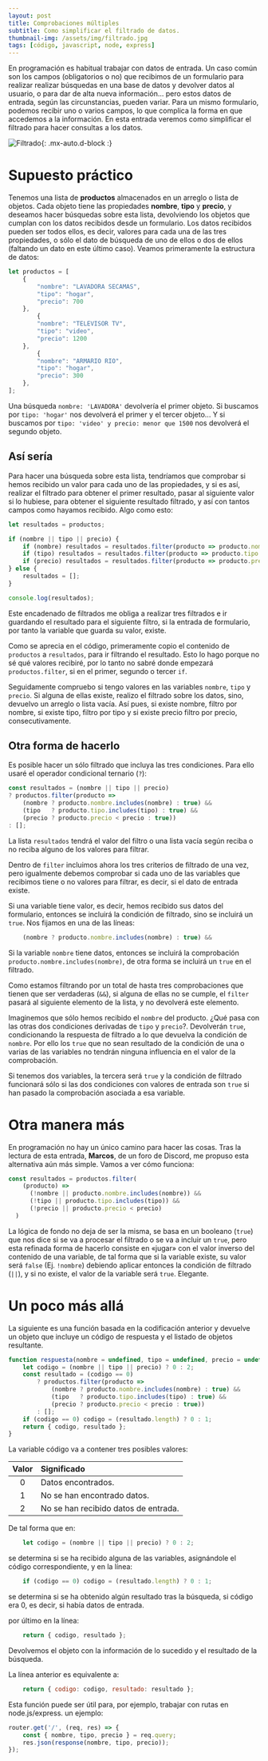 ```yaml
---
layout: post
title: Comprobaciones múltiples
subtitle: Como simplificar el filtrado de datos. 
thumbnail-img: /assets/img/filtrado.jpg
tags: [código, javascript, node, express]
---
```


En programación es habitual trabajar con datos de entrada. Un caso común son los campos (obligatorios o no) que recibimos de un formulario para realizar realizar búsquedas en una base de datos y devolver datos al usuario, o para dar de alta nueva información... pero estos datos de entrada, según las circunstancias, pueden variar. Para un mismo formulario, podemos recibir uno o varios campos, lo que complica la forma en que accedemos a la información. En esta entrada veremos como simplificar el filtrado para hacer consultas a los datos.

![Filtrado](/assets/img/filtrado.jpg){: .mx-auto.d-block :}

# Supuesto práctico

Tenemos una lista de **productos** almacenados en un arreglo o lista de objetos. Cada objeto tiene las propiedades **nombre**, **tipo** y **precio**, y deseamos hacer búsquedas sobre esta lista, devolviendo los objetos que cumplan con los datos recibidos desde un formulario. Los datos recibidos pueden ser todos ellos, es decir, valores para cada una de las tres propiedades, o sólo el dato de búsqueda de uno de ellos o dos de ellos (faltando un dato en este último caso). Veamos primeramente la estructura de datos:

```javascript
let productos = [
    {
        "nombre": "LAVADORA SECAMAS",
        "tipo": "hogar",
        "precio": 700
    },
        {
        "nombre": "TELEVISOR TV",
        "tipo": "video",
        "precio": 1200
    },
        {
        "nombre": "ARMARIO RIO",
        "tipo": "hogar",
        "precio": 300
    },
];
```
Una búsqueda ```nombre: 'LAVADORA'``` devolvería el primer objeto. Si buscamos por ```tipo: 'hogar'``` nos devolverá el primer y el tercer objeto... Y si buscamos por ```tipo: 'video' y precio: menor que 1500``` nos devolverá el segundo objeto.

## Así sería

Para hacer una búsqueda sobre esta lista, tendríamos que comprobar si hemos recibido un valor para cada uno de las propiedades, y si es así, realizar el filtrado para obtener el primer resultado, pasar al siguiente valor si lo hubiese, para obtener el siguiente resultado filtrado, y así con tantos campos como hayamos recibido. Algo como esto:

```javascript
let resultados = productos;

if (nombre || tipo || precio) {
    if (nombre) resultados = resultados.filter(producto => producto.nombre.includes(nombre));
    if (tipo) resultados = resultados.filter(producto => producto.tipo.includes(tipo));
    if (precio) resultados = resultados.filter(producto => producto.precio < precio);
} else {
    resultados = [];
}

console.log(resultados);
```
Este encadenado de filtrados me obliga a realizar tres filtrados e ir guardando el resultado para el siguiente filtro, si la entrada de formulario, por tanto la variable que guarda su valor, existe.

Como se aprecia en el código, primeramente copio el contenido de ```productos``` a ```resultados```, para ir filtrando el resultado. Esto lo hago porque no sé qué valores recibiré, por lo tanto no sabré donde empezará ```productos.filter```, si en el primer, segundo o tercer ```if```.

Seguidamente compruebo si tengo valores en las variables ```nombre```, ```tipo``` y ```precio```. Si alguna de ellas existe, realizo el filtrado sobre los datos, sino, devuelvo un arreglo o lista vacía. Así pues, si existe nombre, filtro por nombre, si existe tipo, filtro por tipo y si existe precio filtro por precio, consecutivamente.

## Otra forma de hacerlo

Es posible hacer un sólo filtrado que incluya las tres condiciones. Para ello usaré el operador condicional ternario (```?```):

```javascript
const resultados = (nombre || tipo || precio)
? productos.filter(producto =>
    (nombre ? producto.nombre.includes(nombre) : true) &&
    (tipo   ? producto.tipo.includes(tipo) : true) &&
    (precio ? producto.precio < precio : true))
: [];
```
La lista ```resultados``` tendrá el valor del filtro o una lista vacía según reciba o no reciba alguno de los valores para filtrar.

Dentro de ```filter``` incluimos ahora los tres criterios de filtrado de una vez, pero igualmente debemos comprobar si cada uno de las variables que recibimos tiene o no valores para filtrar, es decir, si el dato de entrada existe.

Si una variable tiene valor, es decir, hemos recibido sus datos del formulario, entonces se incluirá la condición de filtrado, sino se incluirá un ```true```. Nos fijamos en una de las líneas:

```javascript
    (nombre ? producto.nombre.includes(nombre) : true) &&
```
Si la variable ```nombre``` tiene datos, entonces se incluirá la comprobación ```producto.nombre.includes(nombre)```, de otra forma se incluirá un ```true``` en el filtrado.

Como estamos filtrando por un total de hasta tres comprobaciones que tienen que ser verdaderas (```&&```), si alguna de ellas no se cumple, el ```filter``` pasará al siguiente elemento de la lista, y no devolverá este elemento.

Imaginemos que sólo hemos recibido el ```nombre``` del producto. ¿Qué pasa con las otras dos condiciones derivadas de ```tipo``` y ```precio```?. Devolverán ```true```, condicionando la respuesta de filtrado a lo que devuelva la condición de ```nombre```. Por ello los ```true``` que no sean resultado de la condición de una o varias de las variables no tendrán ninguna influencia en el valor de la comprobación.

Si tenemos dos variables, la tercera será ```true``` y la condición de filtrado funcionará sólo si las dos condiciones con valores de entrada son ```true``` si han pasado la comprobación asociada a esa variable.

# Otra manera más

En programación no hay un único camino para hacer las cosas. Tras la lectura de esta entrada, **Marcos**, de un foro de Discord, me propuso esta alternativa aún más simple. Vamos a ver cómo funciona:

```javascript
const resultados = productos.filter(
    (producto) => 
      (!nombre || producto.nombre.includes(nombre)) &&
      (!tipo || producto.tipo.includes(tipo)) &&
      (!precio || producto.precio < precio)
  )
```
La lógica de fondo no deja de ser la misma, se basa en un booleano (```true```) que nos dice si se va a procesar el filtrado o se va a incluir un ```true```, pero esta refinada forma de hacerlo consiste en «jugar» con el valor inverso del contenido de una variable, de tal forma que si la variable existe, su valor será ```false``` (Ej. ```!nombre```) debiendo aplicar entonces la condición de filtrado (```||```), y si no existe, el valor de la variable será ```true```. Elegante.


# Un poco más allá

La siguiente es una función basada en la codificación anterior y devuelve un objeto que incluye un código de respuesta y el listado de objetos resultante.

```javascript
function respuesta(nombre = undefined, tipo = undefined, precio = undefined) {
    let codigo = (nombre || tipo || precio) ? 0 : 2;
    const resultado = (codigo == 0)
        ? productos.filter(producto =>
            (nombre ? producto.nombre.includes(nombre) : true) &&
            (tipo   ? producto.tipo.includes(tipo) : true) &&
            (precio ? producto.precio < precio : true))
        : [];
    if (codigo == 0) codigo = (resultado.length) ? 0 : 1;
    return { codigo, resultado };
}
```
La variable código va a contener tres posibles valores:

| Valor | Significado |
| :---: |:--- |
| 0 | Datos encontrados. |
| 1 | No se han encontrado datos. |
| 2 | No se han recibido datos de entrada. |

De tal forma que en:

```javascript
    let codigo = (nombre || tipo || precio) ? 0 : 2;
```
se determina si se ha recibido alguna de las variables, asignándole el código correspondiente, y en la línea:

```javascript
    if (codigo == 0) codigo = (resultado.length) ? 0 : 1;
```
se determina si se ha obtenido algún resultado tras la búsqueda, si código era 0, es decir, si había datos de entrada.

por último en la línea:

```javascript
    return { codigo, resultado };
```
Devolvemos el objeto con la información de lo sucedido y el resultado de la búsqueda.

La línea anterior es equivalente a:

```javascript
    return { codigo: codigo, resultado: resultado };
```

Esta función puede ser útil para, por ejemplo, trabajar con rutas en node.js/express. un ejemplo:

```javascript
router.get('/', (req, res) => {
    const { nombre, tipo, precio } = req.query;
    res.json(response(nombre, tipo, precio));
});
```

